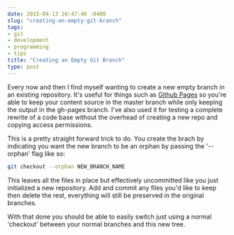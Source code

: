 ```yaml
---
date: 2015-04-13 20:47:40 -0400
slug: "creating-an-empty-git-branch"
tags:
- git
- development
- programming
- tips
title: "Creating an Empty Git Branch"
type: post
---
```


Every now and then I find myself wanting to create a new empty branch in an
existing repository. It's useful for things such as [Github Pages][1] so you're
able to keep your content source in the master branch while only keeping the
output in the gh-pages branch. I've also used it for testing a complete rewrite
of a code base without the overhead of creating a new repo and copying access
permissions.

This is a pretty straight forward trick to do. You create the brach by
indicating you want the new branch to be an orphan by passing the '--orphan'
flag like so:

```sh
git checkout --orphan NEW_BRANCH_NAME
```

This leaves all the files in place but effectively uncommitted like you just
initialized a new repository. Add and commit any files you'd like to keep then
delete the rest, everything will still be preserved in the original branches.

With that done you should be able to easily switch just using a normal
'checkout' between your normal branches and this new tree.

[1]: https://pages.github.com/
